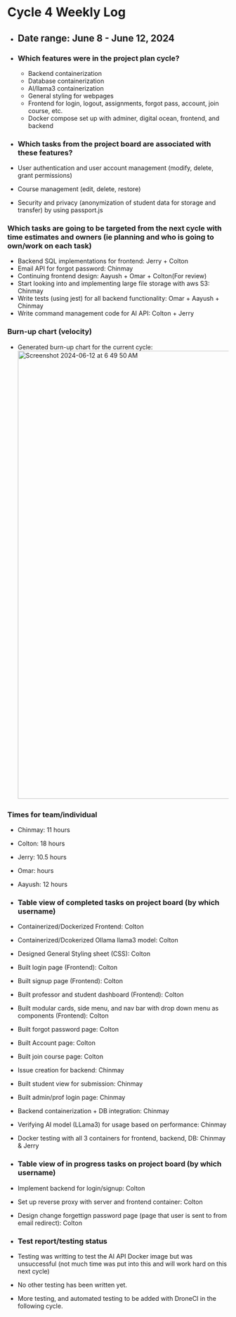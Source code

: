 # Cycle 4 Weekly Log

- ## Date range: June 8 - June 12, 2024

- ### Which features were in the project plan cycle?
  - Backend containerization
  - Database containerization
  - AI/llama3 containerization
  - General styling for webpages
  - Frontend for login, logout, assignments, forgot pass, account, join course, etc.
  - Docker compose set up with adminer, digital ocean, frontend, and backend

- ### Which tasks from the project board are associated with these features?
- User authentication and user account management (modify, delete, grant permissions)
- Course management (edit, delete, restore)
- Security and privacy (anonymization of student data for storage and transfer) by using passport.js

### Which tasks are going to be targeted from the next cycle with time estimates and owners (ie planning and who is going to own/work on each task)
- Backend SQL implementations for frontend: Jerry + Colton
- Email API for forgot password: Chinmay
- Continuing frontend design: Aayush + Omar + Colton(For review)
- Start looking into and implementing large file storage with aws S3: Chinmay
- Write tests (using jest) for all backend functionality: Omar + Aayush + Chinmay
- Write command management code for AI API: Colton + Jerry

### Burn-up chart (velocity)

- Generated burn-up chart for the current cycle:
    <img width="1020" alt="Screenshot 2024-06-12 at 6 49 50 AM" src="https://github.com/UBCO-COSC499-Summer-2024/team-8-capstone-team-8/assets/144177741/f90cb7d1-edab-4d42-8c60-a6320b445904">

### Times for team/individual

- Chinmay: 11 hours
- Colton: 18 hours
- Jerry: 10.5 hours
- Omar: hours
- Aayush: 12 hours


- ### Table view of completed tasks on project board (by which username)
- Containerized/Dockerized Frontend: Colton
- Containerized/Dcokerized Ollama llama3 model: Colton
- Designed General Styling sheet (CSS): Colton
- Built login page (Frontend): Colton
- Built signup page (Frontend): Colton
- Built professor and student dashboard (Frontend): Colton
- Built modular cards, side menu, and nav bar with drop down menu as components (Frontend): Colton
- Built forgot password page: Colton
- Built Account page: Colton
- Built join course page: Colton
- Issue creation for backend: Chinmay
- Built student view for submission: Chinmay
- Built admin/prof login page: Chinmay
- Backend containerization + DB integration: Chinmay
- Verifying AI model (LLama3) for usage based on performance: Chinmay
- Docker testing with all 3 containers for frontend, backend, DB: Chinmay & Jerry
  

- ### Table view of in progress tasks on project board (by which username)
- Implement backend for login/signup: Colton
- Set up reverse proxy with server and frontend container: Colton
- Design change forgettign password page (page that user is sent to from email redirect): Colton

- ### Test report/testing status
- Testing was writting to test the AI API Docker image but was unsuccessful (not much time was put into this and will work hard on this next cycle)
- No other testing has been written yet.
- More testing, and automated testing to be added with DroneCI in the following cycle.
